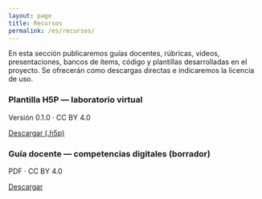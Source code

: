 ```yaml
---
layout: page
title: Recursos
permalink: /es/recursos/
---
```

<p>En esta sección publicaremos guías docentes, rúbricas, vídeos, presentaciones, bancos de ítems, código y plantillas desarrolladas en el proyecto. Se ofrecerán como descargas directas e indicaremos la licencia de uso.</p>

<div class="grid">
  <div class="card">
    <h3>Plantilla H5P — laboratorio virtual</h3>
    <p>Versión 0.1.0 · CC BY 4.0</p>
    <p><a href="#">Descargar (.h5p)</a></p>
  </div>
  <div class="card">
    <h3>Guía docente — competencias digitales (borrador)</h3>
    <p>PDF · CC BY 4.0</p>
    <p><a href="#">Descargar</a></p>
  </div>
</div>
